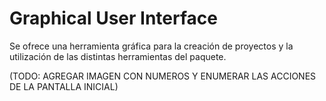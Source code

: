 # Graphical User Interface

Se ofrece una herramienta gráfica para la creación de proyectos y la utilización de las distintas herramientas del paquete.

(TODO: AGREGAR IMAGEN CON NUMEROS Y ENUMERAR LAS ACCIONES DE LA PANTALLA INICIAL)

